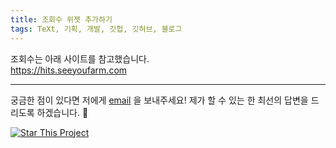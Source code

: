 ```yaml
---
title: 조회수 위젯 추가하기
tags: TeXt, 기획, 개발, 깃헙, 깃허브, 블로그
---
```

   
조회수는 아래 사이트를 참고했습니다.   
https://hits.seeyoufarm.com


<!--more-->

---

궁금한 점이 있다면 저에게 [email](mailto:plansuin@gmail.com) 을 보내주세요!
제가 할 수 있는 한 최선의 답변을 드리도록 하겠습니다. :star2:

[![Star This Project](https://img.shields.io/github/stars/kitian616/jekyll-TeXt-theme.svg?label=Stars&style=social)](https://github.com/kitian616/jekyll-TeXt-theme/)
